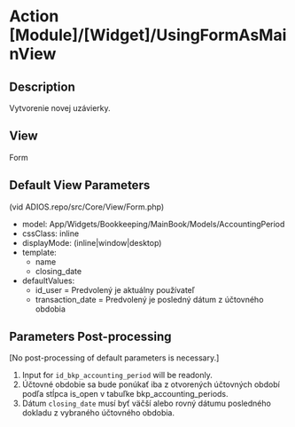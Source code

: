 # Action [Module]/[Widget]/UsingFormAsMainView

## Description

Vytvorenie novej uzávierky.

## View

Form

## Default View Parameters

(vid ADIOS.repo/src/Core/View/Form.php)

* model: App/Widgets/Bookkeeping/MainBook/Models/AccountingPeriod
* cssClass: inline
* displayMode: (inline|window|desktop)
* template:
  * name
  * closing_date 
* defaultValues:
  * id_user = Predvolený je aktuálny používateľ
  * transaction_date = Predvolený je posledný dátum z účtovného obdobia

## Parameters Post-processing

[No post-processing of default parameters is necessary.]

  1. Input for `id_bkp_accounting_period` will be readonly.
  2. Účtovné obdobie sa bude ponúkať iba z otvorených účtovných období podľa stĺpca is_open v tabuľke bkp_accounting_periods.
  3. Dátum `closing_date` musí byť väčší alebo rovný dátumu posledného dokladu z vybraného účtovného obdobia.